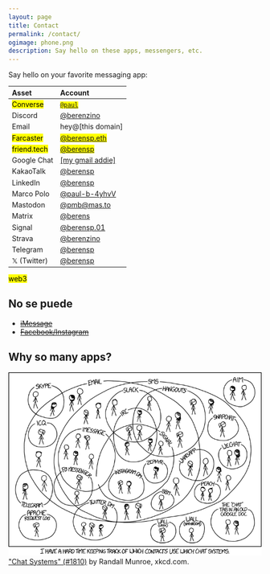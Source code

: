 ```yaml
---
layout: page
title: Contact
permalink: /contact/
ogimage: phone.png
description: Say hello on these apps, messengers, etc.
---
```

Say hello on your favorite messaging app:

| Asset | Account |
| :--- | :--- |
| <mark>Converse</mark> | <code><mark><a href="https://converse.xyz/dm/paul.converse.xyz" target="_blank">@paul</a></mark></code> |
| Discord | <a href="https://discordapp.com/users/181094465874821120" target="_blank">@berenzino</a> |
| Email | hey@[this domain] |
| <mark>Farcaster</mark> | <mark><a href="https://warpcast.com/berensp.eth" target="_blank">@berensp.eth</a></mark> |
| <mark>friend.tech</mark> | <mark><a href="https://friend.tech/berensp" target="_blank">@berensp</a></mark> |
| Google Chat | <a href="https://chat.google.com/" target="_blank">[my gmail addie]</a> |
| KakaoTalk | <a href="../assets/images/kakao.berensp.jpg" target="_blank">@berensp</a> |
| LinkedIn | <a href="https://www.linkedin.com/in/berensp/" target="_blank">@berensp</a> |
| Marco Polo | <a rel="me" href="https://marcopolo.me/s/paul-b-4yhvV" target="_blank">@paul-b-4yhvV</a> |
| Mastodon | <a rel="me" href="https://mas.to/@pmb" target="_blank">@pmb@mas.to</a> |
| Matrix | <a href="https://matrix.to/#/@berens:matrix.org" target="_blank">@berens</a> |
| Signal | <a href="https://signal.me/#eu/1t-AfWH8-_l0DAyo_CgPnG4GXDq4hRC6PMLFQ8aoltnPQCCo1ExANrNSmN156kSe" target="_blank">@berensp.01</a> |
| Strava | <a href="https://www.strava.com/athletes/berenzino" target="_blank">@berenzino</a> |
| Telegram | <a href="https://t.me/berensp" target="_blank">@berensp</a> |
| 𝕏 (Twitter) | <a href="https://x.com/berensp" target="_blank">@berensp</a> |

<mark><span class="muted small">web3</span></mark>

## No se puede
- ~~[iMessage](/phones/)~~
- ~~[Facebook/Instagram](../fb)~~

## Why so many apps?

![the answer](/assets/og/xkcd_chat_systems.png)
<a class="muted small" href="https://xkcd.com/1810/" target="_blank">"Chat Systems" (#1810)</a><span class="muted small"> by Randall Munroe, xkcd.com.</span>